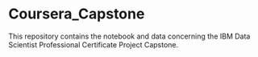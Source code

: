 # Coursera_Capstone
This repository contains the notebook and data concerning the IBM Data Scientist Professional Certificate Project Capstone.
